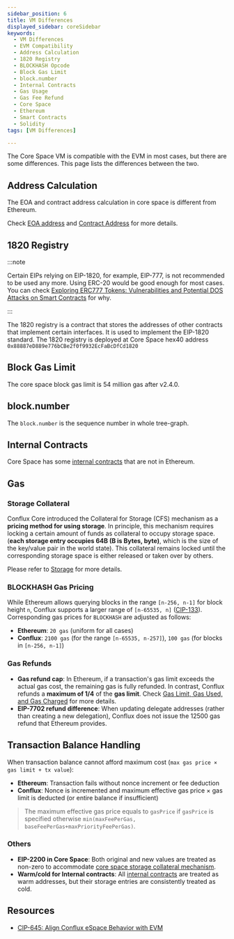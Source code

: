 ```yaml
---
sidebar_position: 6
title: VM Differences
displayed_sidebar: coreSidebar
keywords:
  - VM Differences
  - EVM Compatibility
  - Address Calculation
  - 1820 Registry
  - BLOCKHASH Opcode
  - Block Gas Limit
  - block.number
  - Internal Contracts
  - Gas Usage
  - Gas Fee Refund
  - Core Space
  - Ethereum
  - Smart Contracts
  - Solidity
tags: [VM Differences]

---
```


The Core Space VM is compatible with the EVM in most cases, but there are some differences. This page lists the differences between the two.

## Address Calculation

The EOA and contract address calculation in core space is different from Ethereum.

Check [EOA address](addresses#eoa-hex-address-computation) and [Contract Address](addresses#contract-address-computation) for more details.

## 1820 Registry

:::note

Certain EIPs relying on EIP-1820, for example, EIP-777, is not recommended to be used any more. Using ERC-20 would be good enough for most cases. You can check [Exploring ERC777 Tokens: Vulnerabilities and Potential DOS Attacks on Smart Contracts](https://medium.com/@JohnnyTime/exploring-erc777-tokens-vulnerabilities-and-potential-dos-attacks-on-smart-contracts-507d44604281) for why.

:::

The 1820 registry is a contract that stores the addresses of other contracts that implement certain interfaces. It is used to implement the EIP-1820 standard. The 1820 registry is deployed at Core Space hex40 address `0x88887eD889e776bCBe2f0f9932EcFaBcDfCd1820`

## Block Gas Limit

The core space block gas limit is 54 million gas after v2.4.0.

## block.number

The `block.number` is the sequence number in whole tree-graph.

## Internal Contracts

Core Space has some [internal contracts](./internal-contracts/) that are not in Ethereum.

## Gas

### Storage Collateral

Conflux Core introduced the Collateral for Storage (CFS) mechanism as a **pricing method for using storage**. In principle, this mechanism requires locking a certain amount of funds as collateral to occupy storage space. (**each storage entry occupies 64B (B is Bytes, byte)**, which is the size of the key/value pair in the world state). This collateral remains locked until the corresponding storage space is either released or taken over by others.

Please refer to [Storage](./storage.md) for more details.

### BLOCKHASH Gas Pricing

While Ethereum allows querying blocks in the range `[n-256, n-1]` for block height `n`, Conflux supports a larger range of `[n-65535, n]` ([CIP-133](./cip-133.md)). Corresponding gas prices for `BLOCKHASH` are adjusted as follows:
- **Ethereum**: `20 gas` (uniform for all cases)  
- **Conflux**: `2100 gas` (for the range `[n-65535, n-257]`), `100 gas` (for blocks in `[n-256, n-1]`)

### Gas Refunds

* **Gas refund cap**: In Ethereum, if a transaction's gas limit exceeds the actual gas cost, the remaining gas is fully refunded. In contrast, Conflux refunds a **maximum of 1/4** of the **gas limit**. Check [Gas Limit, Gas Used, and Gas Charged](../../general/conflux-basics/gas#gas-limit-gas-used-and-gas-charged) for more details.
* **EIP-7702 refund difference**: When updating delegate addresses (rather than creating a new delegation), Conflux does not issue the 12500 gas refund that Ethereum provides.

## Transaction Balance Handling

When transaction balance cannot afford maximum cost (`max gas price × gas limit + tx value`):

- **Ethereum**: Transaction fails without nonce increment or fee deduction
- **Conflux**: Nonce is incremented and maximum effective gas price × gas limit is deducted (or entire balance if insufficient)

> The maximum effective gas price equals to `gasPrice` if `gasPrice` is specified otherwise `min(maxFeePerGas, baseFeePerGas+maxPriorityFeePerGas)`.

### Others

- **EIP-2200 in Core Space**: Both original and new values are treated as non-zero to accommodate [core space storage collateral mechanism](./storage.md).
- **Warm/cold for Internal contracts**: All [internal contracts](./internal-contracts/internal-contracts.mdx) are treated as warm addresses, but their storage entries are consistently treated as cold.

## Resources

- [CIP-645: Align Conflux eSpace Behavior with EVM](https://github.com/Conflux-Chain/CIPs/blob/master/CIPs/cip-645.md)
